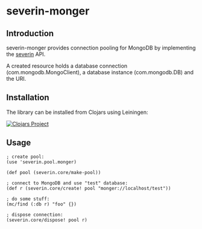 # severin-monger

## Introduction

severin-monger provides connection pooling for MongoDB by implementing the
[severin](https://github.com/20centaurifux/severin) API.

A created resource holds a database connection (com.mongodb.MongoClient), a
database instance (com.mongodb.DB) and the URI.

## Installation

The library can be installed from Clojars using Leiningen:

[![Clojars Project](https://img.shields.io/clojars/v/zcfux/severin-monger.svg)](https://clojars.org/zcfux/severin-monger)

## Usage

```
; create pool:
(use 'severin.pool.monger)

(def pool (severin.core/make-pool))

; connect to MongoDB and use "test" database:
(def r (severin.core/create! pool "monger://localhost/test"))

; do some stuff:
(mc/find (:db r) "foo" {})

; dispose connection:
(severin.core/dispose! pool r)
```


